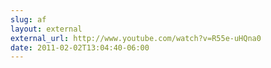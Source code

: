```yaml
---
slug: af
layout: external
external_url: http://www.youtube.com/watch?v=R55e-uHQna0
date: 2011-02-02T13:04:40-06:00
---
```

